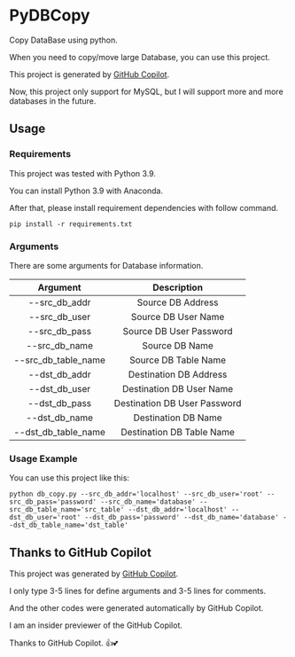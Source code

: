 # PyDBCopy

Copy DataBase using python.

When you need to copy/move large Database, you can use this project.

This project is generated by [GitHub Copilot](https://copilot.github.com/).

Now, this project only support for MySQL, but I will support more and more databases in the future.

## Usage

### Requirements

This project was tested with Python 3.9.

You can install Python 3.9 with Anaconda.

After that, please install requirement dependencies with follow command.

    pip install -r requirements.txt

### Arguments

There are some arguments for Database information.

| Argument | Description |
| :----: | :----: |
| --src_db_addr | Source DB Address |
| --src_db_user | Source DB User Name |
| --src_db_pass | Source DB User Password |
| --src_db_name | Source DB Name |
| --src_db_table_name | Source DB Table Name |
| --dst_db_addr | Destination DB Address |
| --dst_db_user | Destination DB User Name |
| --dst_db_pass | Destination DB User Password |
| --dst_db_name | Destination DB Name |
| --dst_db_table_name | Destination DB Table Name |

### Usage Example

You can use this project like this:

    python db_copy.py --src_db_addr='localhost' --src_db_user='root' --src_db_pass='password' --src_db_name='database' --src_db_table_name='src_table' --dst_db_addr='localhost' --dst_db_user='root' --dst_db_pass='password' --dst_db_name='database' --dst_db_table_name='dst_table'


## Thanks to GitHub Copilot

This project was generated by [GitHub Copilot](https://copilot.github.com/).

I only type 3-5 lines for define arguments and 3-5 lines for comments.

And the other codes were generated automatically by GitHub Copilot.

I am an insider previewer of the GitHub Copilot.

Thanks to GitHub Copilot. 👍💕
